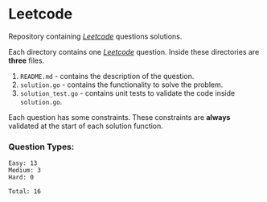 # Leetcode

Repository containing *[Leetcode](https://www.leetcode.com)* questions solutions.

Each directory contains one *[Leetcode](https://www.leetcode.com)* question. Inside these directories are **three** files.

1. `README.md` - contains the description of the question.
2. `solution.go` - contains the functionality to solve the problem.
3. `solution_test.go` - contains unit tests to validate the code inside `solution.go`.

Each question has some constraints. These constraints are **always** validated at the start of each solution function.

### Question Types:

    Easy: 13
    Medium: 3
    Hard: 0

    Total: 16
